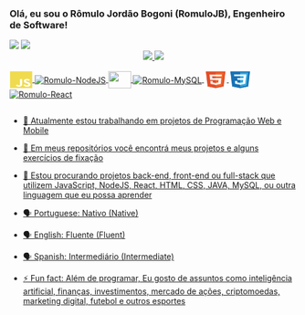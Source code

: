 ### Olá, eu sou o Rômulo Jordão Bogoni (RomuloJB), Engenheiro de Software!

<div> 
  <a href = "mailto:jordaobogoni@gmail.com"><img src="https://img.shields.io/badge/-Gmail-%23333?style=for-the-badge&logo=gmail&logoColor=white" target="_blank"></a>
  <a href="https://www.linkedin.com/in/rômulo-jordão-bogoni-3b572b236/" target="_blank"><img src="https://img.shields.io/badge/-LinkedIn-%230077B5?style=for-the-badge&logo=linkedin&logoColor=white" target="_blank"></a> 
</div>

<div align="center">
  <a href="https://github.com/RomuloJB">
  <img height="160em" src="https://github-readme-stats.vercel.app/api?username=RomuloJB&show_icons=true&theme=github-dark&include_all_commits=true&count_private=true&rank_icon=github"/>
  <img height="160em" src="https://github-readme-stats.vercel.app/api/top-langs/?username=RomuloJB&layout=compact&langs_count=7&theme=github-dark"/>
</div>
  
  <div style="display: inline_block"><br>
  <img align="center" alt="Romulo-Js" height="30" width="40" src="https://raw.githubusercontent.com/devicons/devicon/master/icons/javascript/javascript-plain.svg">
  <img align="center" alt="Romulo-NodeJS" height="30" width="40" src="https://cdn.jsdelivr.net/gh/devicons/devicon@latest/icons/nodejs/nodejs-original.svg" />  
  <img align="center" alt"Romulo-Java" height="30" width="40" src="https://cdn.jsdelivr.net/gh/devicons/devicon/icons/java/java-original.svg" />
  <img align="center" alt="Romulo-MySQL" height="30" width="40" src="https://cdn.jsdelivr.net/gh/devicons/devicon/icons/mysql/mysql-original.svg" />
  <img align="center" alt="Romulo-HTML" height="30" width="40" src="https://raw.githubusercontent.com/devicons/devicon/master/icons/html5/html5-original.svg">
  <img align="center" alt="Romulo-CSS" height="30" width="40" src="https://raw.githubusercontent.com/devicons/devicon/master/icons/css3/css3-original.svg">
  <img align="center" alt="Romulo-React" height="30" width="40" src="https://cdn.jsdelivr.net/gh/devicons/devicon@latest/icons/react/react-original.svg" />
    
</div>
  
##
  
- 🔭 Atualmente estou trabalhando em projetos de Programação Web e Mobile
- 🌱 Em meus repositórios você encontrá meus projetos e alguns exercícios de fixação
- 👯 Estou procurando projetos back-end, front-end ou full-stack que utilizem JavaScript, NodeJS, React, HTML, CSS, JAVA, MySQL, ou outra linguagem que eu possa aprender
- 🗣️ Portuguese: Nativo (Native)
- 🗣️ English: Fluente (Fluent)
- 🗣️ Spanish: Intermediário (Intermediate)

- ⚡ Fun fact: Além de programar, Eu gosto de assuntos como inteligência artificial, finanças, investimentos, mercado de ações, criptomoedas, marketing digital, futebol e outros esportes
